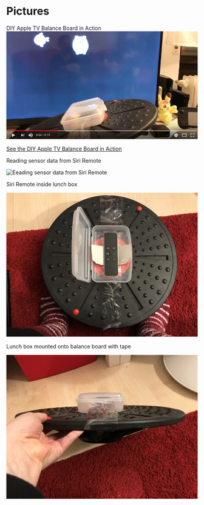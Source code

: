 # Pictures

DIY Apple TV Balance Board in Action
![DIY Apple TV Balance Board in Action](balance-board-in-action.png)

[See the DIY Apple TV Balance Board in Action](https://www.youtube.com/watch?v=5PygsgZDwFk)

Reading sensor data from Siri Remote

![Eeading sensor data from Siri Remote](siri-remote-accelerometer.jpg)

Siri Remote inside lunch box

![Siri Remote inside a lunch box](siri-remote-in-a-lunchbox.jpg)

Lunch box mounted onto balance board with tape

![Lunch box mounted onto the balance board with tape](lunchbox-on-balance-board.jpg)
